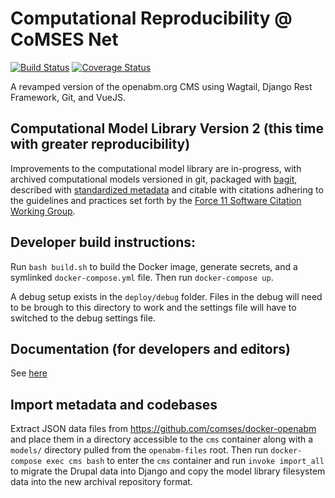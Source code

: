 # Computational Reproducibility @ CoMSES Net
[![Build Status](https://travis-ci.org/comses/comses.net.svg?branch=master)](https://travis-ci.org/comses/comses.net)
[![Coverage Status](https://coveralls.io/repos/github/comses/comses.net/badge.svg?branch=master)](https://coveralls.io/github/comses/core.comses.net?branch=master)

A revamped version of the openabm.org CMS using Wagtail, Django Rest Framework, Git, and VueJS.

## Computational Model Library Version 2 (this time with greater reproducibility)
Improvements to the computational model library are in-progress, with archived computational models versioned in git, packaged with [bagit](https://github.com/LibraryOfCongress/bagit-python), described with [standardized metadata](https://github.com/codemeta/codemeta) and citable with citations adhering to the guidelines and practices set forth by the [Force 11 Software Citation Working Group](https://www.force11.org/group/software-citation-working-group). 

Developer build instructions:
-------------
Run `bash build.sh` to build the Docker image, generate secrets, and a symlinked `docker-compose.yml` file. Then run `docker-compose up`. 

A debug setup exists in the `deploy/debug` folder. Files in the debug will need to be brough to this directory to work and the settings file will have to switched to the debug settings file.

## Documentation (for developers and editors)

See [here](http://comsesnet.readthedocs.io/en/latest/)



## Import metadata and codebases
Extract JSON data files from https://github.com/comses/docker-openabm and place them in a directory accessible to the `cms` container along with a `models/` directory pulled from the `openabm-files` root. Then run `docker-compose exec cms bash` to enter the `cms` container and run `invoke import_all` to migrate the Drupal data into Django and copy the model library filesystem data into the new archival repository format.
